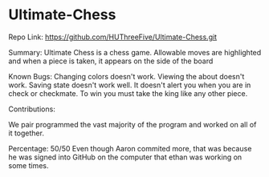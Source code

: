 # Ultimate-Chess

Repo Link: https://github.com/HUThreeFive/Ultimate-Chess.git

Summary: Ultimate Chess is a chess game. Allowable moves are highlighted and when a piece is taken, it appears on the side of the board

Known Bugs: Changing colors doesn't work. 
Viewing the about doesn't work. 
Saving state doesn't work well.
It doesn't alert you when you are in check or checkmate. 
To win you must take the king like any other piece. 

Contributions:

We pair programmed the vast majority of the program and worked on all of it together.

Percentage: 50/50 Even though Aaron commited more, that was because he was signed into GitHub on the computer that ethan was working on some times.
